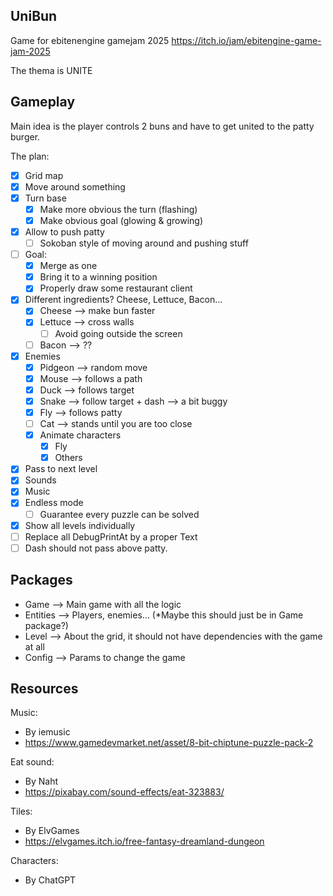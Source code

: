 ## UniBun

Game for ebitenengine gamejam 2025 https://itch.io/jam/ebitengine-game-jam-2025

The thema is UNITE

## Gameplay

Main idea is the player controls 2 buns and have to get united to the patty burger.

The plan:
- [x] Grid map
- [x] Move around something
- [x] Turn base
  - [x] Make more obvious the turn (flashing)
  - [x] Make obvious goal (glowing & growing)
- [x] Allow to push patty
  - [ ] Sokoban style of moving around and pushing stuff
- [ ] Goal: 
  - [x] Merge as one
  - [x] Bring it to a winning position
  - [x] Properly draw some restaurant client
- [x] Different ingredients? Cheese, Lettuce, Bacon...
  - [x] Cheese --> make bun faster
  - [x] Lettuce --> cross walls
    - [ ] Avoid going outside the screen 
  - [ ] Bacon --> ??
- [x] Enemies
  - [x] Pidgeon --> random move
  - [x] Mouse --> follows a path
  - [x] Duck --> follows target
  - [x] Snake --> follow target + dash --> a bit buggy
  - [x] Fly --> follows patty
  - [ ] Cat --> stands until you are too close
  - [x] Animate characters
    - [x] Fly
    - [x] Others
- [x] Pass to next level
- [x] Sounds
- [x] Music
- [x] Endless mode
  - [ ] Guarantee every puzzle can be solved
- [X] Show all levels individually
- [ ] Replace all DebugPrintAt by a proper Text
- [ ] Dash should not pass above patty.

## Packages
- Game --> Main game with all the logic
- Entities --> Players, enemies... (*Maybe this should just be in Game package?)
- Level --> About the grid, it should not have dependencies with the game at all
- Config --> Params to change the game

## Resources
Music: 
- By iemusic 
- https://www.gamedevmarket.net/asset/8-bit-chiptune-puzzle-pack-2

Eat sound: 
- By Naht 
- https://pixabay.com/sound-effects/eat-323883/

Tiles:
- By ElvGames
- https://elvgames.itch.io/free-fantasy-dreamland-dungeon

Characters:
- By ChatGPT 